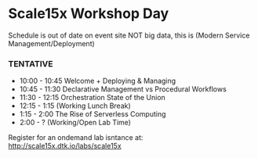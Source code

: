 # Scale15x Workshop Day

Schedule is out of date on event site
NOT big data, this is (Modern Service Management/Deployment)

### TENTATIVE

* 10:00 - 10:45     Welcome + Deploying & Managing
* 10:45 - 11:30     Declarative Management vs Procedural Workflows
* 11:30 - 12:15     Orchestration State of the Union
* 12:15 -   1:15      (Working Lunch Break)
* 1:15 -   2:00      The Rise of Serverless Computing
* 2:00 -        ?       (Working/Open Lab Time)


Register for an ondemand lab isntance at: http://scale15x.dtk.io/labs/scale15x
